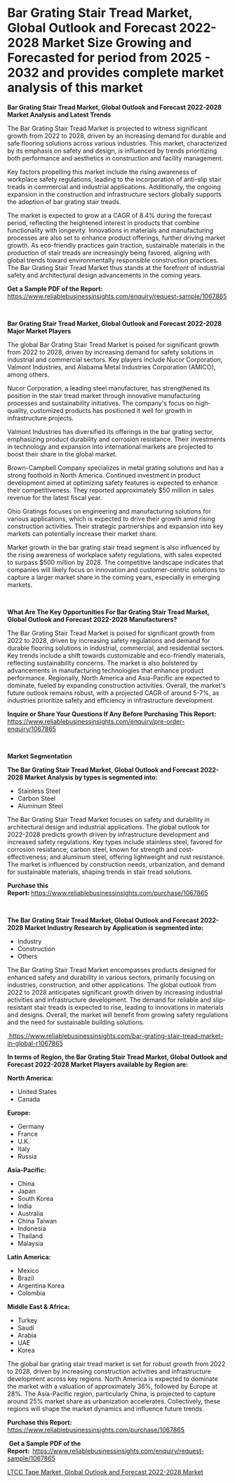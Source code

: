 <p><h1>Bar Grating Stair Tread Market, Global Outlook and Forecast 2022-2028 Market Size Growing and Forecasted for period from 2025 - 2032 and provides complete market analysis of this market</h1></p><p><strong>Bar Grating Stair Tread Market, Global Outlook and Forecast 2022-2028 Market Analysis and Latest Trends</strong></p>
<p><p>The Bar Grating Stair Tread Market is projected to witness significant growth from 2022 to 2028, driven by an increasing demand for durable and safe flooring solutions across various industries. This market, characterized by its emphasis on safety and design, is influenced by trends prioritizing both performance and aesthetics in construction and facility management. </p><p>Key factors propelling this market include the rising awareness of workplace safety regulations, leading to the incorporation of anti-slip stair treads in commercial and industrial applications. Additionally, the ongoing expansion in the construction and infrastructure sectors globally supports the adoption of bar grating stair treads.</p><p>The market is expected to grow at a CAGR of 8.4% during the forecast period, reflecting the heightened interest in products that combine functionality with longevity. Innovations in materials and manufacturing processes are also set to enhance product offerings, further driving market growth. As eco-friendly practices gain traction, sustainable materials in the production of stair treads are increasingly being favored, aligning with global trends toward environmentally responsible construction practices. The Bar Grating Stair Tread Market thus stands at the forefront of industrial safety and architectural design advancements in the coming years.</p></p>
<p><strong>Get a Sample PDF of the Report:&nbsp;</strong> <a href="https://www.reliablebusinessinsights.com/enquiry/request-sample/1067865?utm_campaign=3353&utm_medium=2&utm_source=Github&utm_content=ia&utm_term=21032025&utm_id=bar-grating-stair-tread-market-global-outlook-and-forecast-2022-2028">https://www.reliablebusinessinsights.com/enquiry/request-sample/1067865</a></p>
<p>&nbsp;</p>
<p><strong>Bar Grating Stair Tread Market, Global Outlook and Forecast 2022-2028 Major Market Players</strong></p>
<p><p>The global Bar Grating Stair Tread Market is poised for significant growth from 2022 to 2028, driven by increasing demand for safety solutions in industrial and commercial sectors. Key players include Nucor Corporation, Valmont Industries, and Alabama Metal Industries Corporation (AMICO), among others. </p><p>Nucor Corporation, a leading steel manufacturer, has strengthened its position in the stair tread market through innovative manufacturing processes and sustainability initiatives. The company's focus on high-quality, customized products has positioned it well for growth in infrastructure projects.</p><p>Valmont Industries has diversified its offerings in the bar grating sector, emphasizing product durability and corrosion resistance. Their investments in technology and expansion into international markets are projected to boost their share in the global market.</p><p>Brown-Campbell Company specializes in metal grating solutions and has a strong foothold in North America. Continued investment in product development aimed at optimizing safety features is expected to enhance their competitiveness. They reported approximately $50 million in sales revenue for the latest fiscal year.</p><p>Ohio Gratings focuses on engineering and manufacturing solutions for various applications, which is expected to drive their growth amid rising construction activities. Their strategic partnerships and expansion into key markets can potentially increase their market share.</p><p>Market growth in the bar grating stair tread segment is also influenced by the rising awareness of workplace safety regulations, with sales expected to surpass $500 million by 2028. The competitive landscape indicates that companies will likely focus on innovation and customer-centric solutions to capture a larger market share in the coming years, especially in emerging markets.</p></p>
<p>&nbsp;</p>
<p><strong>What Are The Key Opportunities For Bar Grating Stair Tread Market, Global Outlook and Forecast 2022-2028 Manufacturers?</strong></p>
<p><p>The Bar Grating Stair Tread Market is poised for significant growth from 2022 to 2028, driven by increasing safety regulations and demand for durable flooring solutions in industrial, commercial, and residential sectors. Key trends include a shift towards customizable and eco-friendly materials, reflecting sustainability concerns. The market is also bolstered by advancements in manufacturing technologies that enhance product performance. Regionally, North America and Asia-Pacific are expected to dominate, fueled by expanding construction activities. Overall, the market's future outlook remains robust, with a projected CAGR of around 5-7%, as industries prioritize safety and efficiency in infrastructure development.</p></p>
<p><strong>Inquire or Share Your Questions If Any Before Purchasing This Report:</strong> <a href="https://www.reliablebusinessinsights.com/enquiry/pre-order-enquiry/1067865?utm_campaign=3353&utm_medium=2&utm_source=Github&utm_content=ia&utm_term=21032025&utm_id=bar-grating-stair-tread-market-global-outlook-and-forecast-2022-2028">https://www.reliablebusinessinsights.com/enquiry/pre-order-enquiry/1067865</a></p>
<p>&nbsp;</p>
<p><strong>Market Segmentation</strong></p>
<p><strong>The Bar Grating Stair Tread Market, Global Outlook and Forecast 2022-2028 Market Analysis by types is segmented into:</strong></p>
<p><ul><li>Stainless Steel</li><li>Carbon Steel</li><li>Aluminum Steel</li></ul></p>
<p><p>The Bar Grating Stair Tread Market focuses on safety and durability in architectural design and industrial applications. The global outlook for 2022-2028 predicts growth driven by infrastructure development and increased safety regulations. Key types include stainless steel, favored for corrosion resistance; carbon steel, known for strength and cost-effectiveness; and aluminum steel, offering lightweight and rust resistance. The market is influenced by construction needs, urbanization, and demand for sustainable materials, shaping trends in stair tread solutions.</p></p>
<p><strong>Purchase this Report:&nbsp;</strong><a href="https://www.reliablebusinessinsights.com/purchase/1067865?utm_campaign=3353&utm_medium=2&utm_source=Github&utm_content=ia&utm_term=21032025&utm_id=bar-grating-stair-tread-market-global-outlook-and-forecast-2022-2028">https://www.reliablebusinessinsights.com/purchase/1067865</a></p>
<p>&nbsp;</p>
<p><strong>The Bar Grating Stair Tread Market, Global Outlook and Forecast 2022-2028 Market Industry Research by Application is segmented into:</strong></p>
<p><ul><li>Industry</li><li>Construction</li><li>Others</li></ul></p>
<p><p>The Bar Grating Stair Tread Market encompasses products designed for enhanced safety and durability in various sectors, primarily focusing on industries, construction, and other applications. The global outlook from 2022 to 2028 anticipates significant growth driven by increasing industrial activities and infrastructure development. The demand for reliable and slip-resistant stair treads is expected to rise, leading to innovations in materials and designs. Overall, the market will benefit from growing safety regulations and the need for sustainable building solutions.</p></p>
<p><a href="https://www.reliablebusinessinsights.com/bar-grating-stair-tread-market-in-global-r1067865?utm_campaign=3353&utm_medium=2&utm_source=Github&utm_content=ia&utm_term=21032025&utm_id=bar-grating-stair-tread-market-global-outlook-and-forecast-2022-2028">&nbsp;https://www.reliablebusinessinsights.com/bar-grating-stair-tread-market-in-global-r1067865</a></p>
<p><strong>In terms of Region, the Bar Grating Stair Tread Market, Global Outlook and Forecast 2022-2028 Market Players available by Region are:</strong></p>
<p>
    <p> <strong> North America: </strong>
        <ul>
            <li>United States</li>
            <li>Canada</li>
        </ul>
        </p> 
    <p> <strong> Europe: </strong>
        <ul>
            <li>Germany</li>
            <li>France</li>
            <li>U.K.</li>
            <li>Italy</li>
            <li>Russia</li>
        </ul>
        </p> 
    <p> <strong> Asia-Pacific: </strong>
        <ul>
            <li>China</li>
            <li>Japan</li>
            <li>South Korea</li>
            <li>India</li>
            <li>Australia</li>
            <li>China Taiwan</li>
            <li>Indonesia</li>
            <li>Thailand</li>
            <li>Malaysia</li>
        </ul>
        </p> 
    <p> <strong> Latin America: </strong>
        <ul>
            <li>Mexico</li>
            <li>Brazil</li>
            <li>Argentina Korea</li>
            <li>Colombia</li>
        </ul>
        </p> 
    <p> <strong> Middle East & Africa: </strong>
        <ul>
            <li>Turkey</li>
            <li>Saudi</li>
            <li>Arabia</li>
            <li>UAE</li>
            <li>Korea</li>
        </ul>
    </p>
    </p>
<p><p>The global bar grating stair tread market is set for robust growth from 2022 to 2028, driven by increasing construction activities and infrastructure development across key regions. North America is expected to dominate the market with a valuation of approximately 36%, followed by Europe at 28%. The Asia-Pacific region, particularly China, is projected to capture around 25% market share as urbanization accelerates. Collectively, these regions will shape the market dynamics and influence future trends.</p></p>
<p><strong>Purchase this Report: </strong><a href="https://www.reliablebusinessinsights.com/purchase/1067865?utm_campaign=3353&utm_medium=2&utm_source=Github&utm_content=ia&utm_term=21032025&utm_id=bar-grating-stair-tread-market-global-outlook-and-forecast-2022-2028">https://www.reliablebusinessinsights.com/purchase/1067865</a></p>
<p>&nbsp;<strong>Get a Sample PDF of the Report:&nbsp;&nbsp;</strong><a href="https://www.reliablebusinessinsights.com/enquiry/request-sample/1067865?utm_campaign=3353&utm_medium=2&utm_source=Github&utm_content=ia&utm_term=21032025&utm_id=bar-grating-stair-tread-market-global-outlook-and-forecast-2022-2028">https://www.reliablebusinessinsights.com/enquiry/request-sample/1067865</a></p>
<p><strong></strong></p>
<p><p><a href="https://github.com/storcweithzg/Market-Research-Report-List-1/blob/main/ltcc-tape-market-global-outlook-and-forecast-2022-2028-market.md?utm_campaign=3353&utm_medium=2&utm_source=Github&utm_content=ia&utm_term=21032025&utm_id=bar-grating-stair-tread-market-global-outlook-and-forecast-2022-2028">LTCC Tape Market, Global Outlook and Forecast 2022-2028 Market</a></p></p>